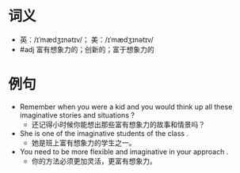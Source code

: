 # 词义
- 英：/ɪˈmædʒɪnətɪv/； 美：/ɪˈmædʒɪnətɪv/
- #adj 富有想象力的；创新的；富于想象力的
# 例句
- Remember when you were a kid and you would think up all these imaginative stories and situations ?
	- 还记得小时候你能想出那些富有想象力的故事和情景吗？
- She is one of the imaginative students of the class .
	- 她是班上富有想象力的学生之一。
- You need to be more flexible and imaginative in your approach .
	- 你的方法必须更加灵活，更富有想象力。
